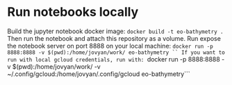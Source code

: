 # Run notebooks locally

Build the jupyter notebook docker image:
```docker build -t eo-bathymetry .```
Then run the notebook and attach this repository as a volume. Run expose the notebook server on port 8888 on your local machine:
```docker run -p 8888:8888 -v $(pwd):/home/jovyan/work/ eo-bathymetry ``
If you want to run with local gcloud credentials, run with:
```docker run -p 8888:8888 -v $(pwd):/home/jovyan/work/ -v ~/.config/gcloud:/home/jovyan/.config/gcloud eo-bathymetry```
